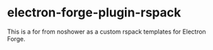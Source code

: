# electron-forge-plugin-rspack
This is a for from noshower as a custom rspack templates for Electron Forge.
